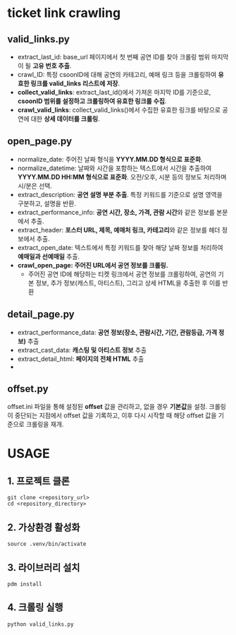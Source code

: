 # ticket link crawling

## valid_links.py
- extract_last_id: base_url 페이지에서 첫 번째 공연 ID를 찾아 크롤링 범위 마지막이 될 **고유 번호 추출**.
- crawl_ID: 특정 csoonID에 대해 공연의 카테고리, 예매 링크 등을 크롤링하여 **유효한 링크를 valid_links 리스트에 저장**.
- **collect_valid_links**: extract_last_id()에서 가져온 마지막 ID를 기준으로, **csoonID 범위를 설정하고 크롤링하여 유효한 링크를 수집**.
- **crawl_valid_links**: collect_valid_links()에서 수집한 유효한 링크를 바탕으로 공연에 대한 **상세 데이터를 크롤링**.

## open_page.py
- normalize_date: 주어진 날짜 형식을 **YYYY.MM.DD 형식으로 표준화**. 
- normalize_datetime: 날짜와 시간을 포함하는 텍스트에서 시간을 추출하여 **YYYY.MM.DD HH:MM 형식으로 표준화**. 오전/오후, 시분 등의 정보도 처리하며 시/분은 선택.
- extract_description: **공연 설명 부분 추출**. 특정 키워드를 기준으로 설명 영역을 구분하고, 설명을 반환.
- extract_performance_info: **공연 시간, 장소, 가격, 관람 시간**와 같은 정보를 본문에서 추출.
- extract_header: **포스터 URL, 제목, 예매처 링크, 카테고리**와 같은 정보를 헤더 정보에서 추출.
- extract_open_date: 텍스트에서 특정 키워드를 찾아 해당 날짜 정보를 처리하여 **예매일과 선예매일** 추출. 
- **crawl_open_page: 주어진 URL에서 공연 정보를 크롤링.**
  - 주어진 공연 ID에 해당하는 티켓 링크에서 공연 정보를 크롤링하여, 공연의 기본 정보, 추가 정보(캐스트, 아티스트), 그리고 상세 HTML을 추출한 후 이를 반환

## detail_page.py
- extract_performance_data: **공연 정보(장소, 관람시간, 기간, 관람등급, 가격 정보)** 추출
- extract_cast_data: **캐스팅 및 아티스트 정보** 추출
- extract_detail_html: **페이지의 전체 HTML** 추출
- 
## offset.py
offset.ini 파일을 통해 설정된 **offset** 값을 관리하고, 없을 경우 **기본값**을 설정.
크롤링이 중단되는 지점에서 offset 값을 기록하고, 이후 다시 시작할 때 해당 offset 값을 기준으로 크롤링을 재개.

# USAGE
## 1. 프로젝트 클론
```
git clone <repository_url>
cd <repository_directory>
```

## 2. 가상환경 활성화
```
source .venv/bin/activate
```

## 3. 라이브러리 설치
```
pdm install
```

## 4. 크롤링 실행
```
python valid_links.py
```
